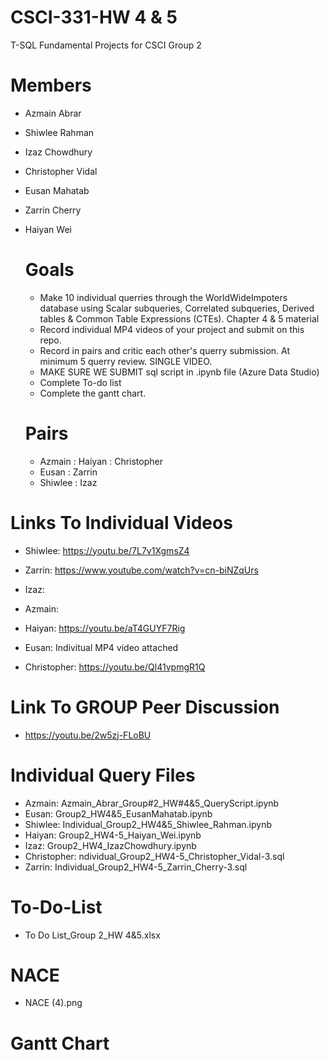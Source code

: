 # CSCI-331-HW 4 & 5
T-SQL Fundamental Projects for CSCI Group 2

# Members
- Azmain Abrar
- Shiwlee Rahman
- Izaz Chowdhury
- Christopher Vidal
- Eusan Mahatab
- Zarrin Cherry
- Haiyan Wei

  # Goals
  - Make 10 individual querries through the WorldWideImpoters database using Scalar subqueries, Correlated subqueries, Derived tables & Common Table Expressions (CTEs). Chapter 4 & 5 material
  - Record individual MP4 videos of your project and submit on this repo.
  - Record in pairs and critic each other's querry submission. At minimum 5 querry review. SINGLE VIDEO.
  - MAKE SURE WE SUBMIT sql script in .ipynb file (Azure Data Studio)
  - Complete To-do list
  - Complete the gantt chart.

  # Pairs
  - Azmain : Haiyan : Christopher
  - Eusan : Zarrin
  - Shiwlee : Izaz

 # Links To Individual Videos
 - Shiwlee: https://youtu.be/7L7v1XgmsZ4
   
 - Zarrin: https://www.youtube.com/watch?v=cn-biNZqUrs
   
 - Izaz: 
   
 - Azmain: 
   
 - Haiyan: https://youtu.be/aT4GUYF7Rig
   
 - Eusan: Indivitual MP4 video attached 
   
 - Christopher: https://youtu.be/Ql41vpmgR1Q

 # Link To GROUP Peer Discussion
- https://youtu.be/2w5zj-FLoBU

# Individual Query Files
- Azmain: Azmain_Abrar_Group#2_HW#4&5_QueryScript.ipynb
- Eusan: Group2_HW4&5_EusanMahatab.ipynb
- Shiwlee: Individual_Group2_HW4&5_Shiwlee_Rahman.ipynb
- Haiyan: Group2_HW4-5_Haiyan_Wei.ipynb
- Izaz: Group2_HW4_IzazChowdhury.ipynb
- Christopher: ndividual_Group2_HW4-5_Christopher_Vidal-3.sql
- Zarrin: Individual_Group2_HW4-5_Zarrin_Cherry-3.sql

# To-Do-List
- To Do List_Group 2_HW 4&5.xlsx

# NACE
- NACE (4).png


# Gantt Chart 
